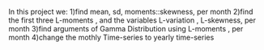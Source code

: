 In this project we: 1)find mean, sd, moments::skewness, per month
2)find the first three L-moments , and the variables L-variation , L-skewness, per month
3)find arguments of Gamma Distribution using L-moments , per month
4)change the mothly Time-series to yearly time-series
